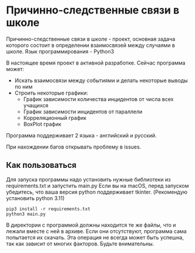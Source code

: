 # Причинно-следственные связи в школе
Причинно-следственные связи в школе - проект, основная задача которого состоит в определении взаимосвязей между случаями в школе. Язык программирования - Python3

В настоящее время проект в активной разработке. Сейчас программа может:
 - Искать взаимосвязи между событиями и делать некоторые выводы по ним
 - Строить некоторые графики:
    - График зависимости количества инцидентов от числа всех учащихся
    - График зависимости инцидентов от параллели
    - Корреляционный график
    - BoxPlot график

Программа поддерживает 2 языка - английский и русский.

При нахождении багов открывать проблему в issues.
## Как пользоваться
Для запуска программы надо установить нужные библиотеки из requirements.txt и запустить main.py
Если вы на macOS, перед запуском убедитесь, что ваша версия python поддерживает tkinter. (Рекомендую установить python 3.11)
```
pip3 install -r requirements.txt
python3 main.py
``` 
В директории с программой должны находится те же файлы, что и лежали вместе с ней в архиве. Если они отсутствуют, программа сама попытается их скачать. Эта операция не всегда может быть успешна, так как зависит от многих факторов. Будьте внимательны.